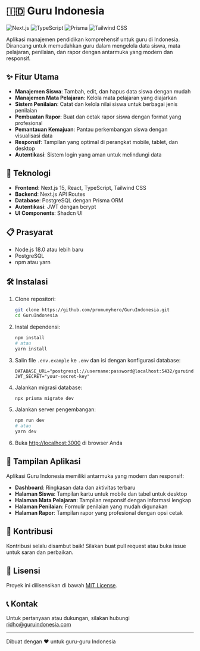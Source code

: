 # 🇮🇩 Guru Indonesia

![Next.js](https://img.shields.io/badge/Next.js-15.0-black?style=for-the-badge&logo=next.js)
![TypeScript](https://img.shields.io/badge/TypeScript-5.0-blue?style=for-the-badge&logo=typescript)
![Prisma](https://img.shields.io/badge/Prisma-5.0-2D3748?style=for-the-badge&logo=prisma)
![Tailwind CSS](https://img.shields.io/badge/Tailwind-3.0-38B2AC?style=for-the-badge&logo=tailwind-css)

Aplikasi manajemen pendidikan komprehensif untuk guru di Indonesia. Dirancang untuk memudahkan guru dalam mengelola data siswa, mata pelajaran, penilaian, dan rapor dengan antarmuka yang modern dan responsif.

## ✨ Fitur Utama

- **Manajemen Siswa**: Tambah, edit, dan hapus data siswa dengan mudah
- **Manajemen Mata Pelajaran**: Kelola mata pelajaran yang diajarkan
- **Sistem Penilaian**: Catat dan kelola nilai siswa untuk berbagai jenis penilaian
- **Pembuatan Rapor**: Buat dan cetak rapor siswa dengan format yang profesional
- **Pemantauan Kemajuan**: Pantau perkembangan siswa dengan visualisasi data
- **Responsif**: Tampilan yang optimal di perangkat mobile, tablet, dan desktop
- **Autentikasi**: Sistem login yang aman untuk melindungi data

## 🚀 Teknologi

- **Frontend**: Next.js 15, React, TypeScript, Tailwind CSS
- **Backend**: Next.js API Routes
- **Database**: PostgreSQL dengan Prisma ORM
- **Autentikasi**: JWT dengan bcrypt
- **UI Components**: Shadcn UI

## 📋 Prasyarat

- Node.js 18.0 atau lebih baru
- PostgreSQL
- npm atau yarn

## 🛠️ Instalasi

1. Clone repositori:
   ```bash
   git clone https://github.com/promumyhero/GuruIndonesia.git
   cd GuruIndonesia
   ```

2. Instal dependensi:
   ```bash
   npm install
   # atau
   yarn install
   ```

3. Salin file `.env.example` ke `.env` dan isi dengan konfigurasi database:
   ```
   DATABASE_URL="postgresql://username:password@localhost:5432/guruindonesia"
   JWT_SECRET="your-secret-key"
   ```

4. Jalankan migrasi database:
   ```bash
   npx prisma migrate dev
   ```

5. Jalankan server pengembangan:
   ```bash
   npm run dev
   # atau
   yarn dev
   ```

6. Buka [http://localhost:3000](http://localhost:3000) di browser Anda

## 📱 Tampilan Aplikasi

Aplikasi Guru Indonesia memiliki antarmuka yang modern dan responsif:

- **Dashboard**: Ringkasan data dan aktivitas terbaru
- **Halaman Siswa**: Tampilan kartu untuk mobile dan tabel untuk desktop
- **Halaman Mata Pelajaran**: Tampilan responsif dengan informasi lengkap
- **Halaman Penilaian**: Formulir penilaian yang mudah digunakan
- **Halaman Rapor**: Tampilan rapor yang profesional dengan opsi cetak

## 🤝 Kontribusi

Kontribusi selalu disambut baik! Silakan buat pull request atau buka issue untuk saran dan perbaikan.

## 📄 Lisensi

Proyek ini dilisensikan di bawah [MIT License](LICENSE).

## 📞 Kontak

Untuk pertanyaan atau dukungan, silakan hubungi [ridho@guruindonesia.com](mailto:ridho@guruindonesia.com)

---

Dibuat dengan ❤️ untuk guru-guru Indonesia
